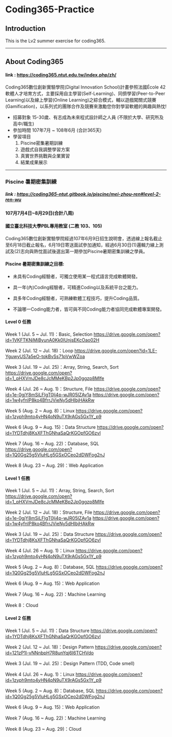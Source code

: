 # Coding365-Practice

## Introduction
This is the Lv2 summer exercise for coding365.

---

## About Coding365
#### link : https://coding365.ntut.edu.tw/index.php/zh/
Coding365數位創新實驗學院(Digital Innovation School)計畫參照法國École 42軟體人才培育方式，主要採用自主學習(Self-Learning)、同儕學習(Peer-to-Peer Learning)以及線上學習(Online Learning)之綜合模式，輔以遊戲闖關式競賽(Gamification)，以系列式的團隊合作及競賽來激勵您你對學習軟體的興趣與熱忱!

* 招募對象
  15-30歲、有志成為未來程式設計師之人員 (不限於大學、研究所及高中/職生)
* 參加時間
  107年7月 ~ 108年6月 (合計365天)
* 學習項目
  1. Piscine密集暑期訓練
  2. 遊戲式自我調整學習方案
  3. 真實世界挑戰與企業實習
  4. 結業成果展示


----

### Piscine 暑期密集訓練
##### link : https://coding365-ntut.gitbook.io/piscine/mei-zhou-ren#level-2-ren-wu

#### 107月7月4日~8月29日(合計八周)
#### 國立臺北科技大學PBL專用教室 (二教 103、105)

Coding365數位創新實驗學院經過107年6月9日招生說明會，透過線上報名截止至6月18日截止報名，6月19日寄送面試參加通知，經過6月30日(1)邏輯力線上測試及(2)志向與熱忱面試後選出第一期參加Piscine暑期密集訓練之學員。

#### Piscine 暑期密集訓練之目標:

   * 未具有Coding經驗者，可獨立使用某一程式語言完成軟體開發。

   * 具一年(內)Coding經驗者，可精進Coding以及系統平台之能力。

   * 具多年Coding經驗者，可熟練軟體工程技巧，提升Coding品質。

   * 不論哪一Coding能力者，皆可與不同Coding能力者協同完成軟體專案開發。

#### Level 0 任務

Week 1 (Jul.  5 ~ Jul. 11)：Basic, Selection
https://drive.google.com/open?id=1VKFTKNiMiByunA0Kk0lUnjsEKcOao02H​

Week 2 (Jul. 12 ~ Jul. 18)：Loop
https://drive.google.com/open?id=1LE-YguwyUS7a5eO-tokBvSs71pVwWZoa​

Week 3 (Jul. 19 ~ Jul. 25)：Array, String, Search, Sort
https://drive.google.com/open?id=1_pHXVmJDe8cJcMMeKBp2Jp0ggzp8Mlfe​

Week 4 (Jul. 26 ~ Aug. 1)：Structure, File
https://drive.google.com/open?id=1e-0gjY8mSiLFIgT0lj4p-wJR05IZAv1a
https://drive.google.com/open?id=1w4yfnIP8ko4BfrrJVieNy5dHIbjHAkRw​

Week 5 (Aug. 2 ~ Aug. 8)：Linux
https://drive.google.com/open?id=1zyph9mto4yHN4pN9uTX9rAGs5Gx1Y_p9​

Week 6 (Aug. 9 ~ Aug. 15)：Data Structure
https://drive.google.com/open?id=1YDTdhj8KsXFThGNhaSaQrKGOpfGO6zvl​

Week 7 (Aug. 16 ~ Aug. 22)：Database, SQL
https://drive.google.com/open?id=1Q0Gg25g5VluHLg5GSxOCeo2dDWFog2nJ​

Week 8 (Aug. 23 ~ Aug. 29)：Web Application

#### Level 1 任務

Week 1 (Jul.  5 ~ Jul. 11)：Array, String, Search, Sort
https://drive.google.com/open?id=1_pHXVmJDe8cJcMMeKBp2Jp0ggzp8Mlfe​

Week 2 (Jul. 12 ~ Jul. 18)：Structure, File
https://drive.google.com/open?id=1e-0gjY8mSiLFIgT0lj4p-wJR05IZAv1a
https://drive.google.com/open?id=1w4yfnIP8ko4BfrrJVieNy5dHIbjHAkRw​

Week 3 (Jul. 19 ~ Jul. 25)：Data Structure
https://drive.google.com/open?id=1YDTdhj8KsXFThGNhaSaQrKGOpfGO6zvl​

Week 4 (Jul. 26 ~ Aug. 1)：Linux
https://drive.google.com/open?id=1zyph9mto4yHN4pN9uTX9rAGs5Gx1Y_p9​

Week 5 (Aug. 2 ~ Aug. 8)：Database, SQL
https://drive.google.com/open?id=1Q0Gg25g5VluHLg5GSxOCeo2dDWFog2nJ​

Week 6 (Aug. 9 ~ Aug. 15)：Web Application

Week 7 (Aug. 16 ~ Aug. 22)：Machine Learning

Week 8：Cloud

#### Level 2 任務

Week 1 (Jul.  5 ~ Jul. 11)：Data Structure
https://drive.google.com/open?id=1YDTdhj8KsXFThGNhaSaQrKGOpfGO6zvl

Week 2 (Jul. 12 ~ Jul. 18)：Design Pattern
https://drive.google.com/open?id=121zP1l-vNNnbpH7R8unYqj6I6TCHVdo

Week 3 (Jul. 19 ~ Jul. 25)：Design Pattern (TDD, Code smell)

Week 4 (Jul. 26 ~ Aug. 1)：Linux
https://drive.google.com/open?id=1zyph9mto4yHN4pN9uTX9rAGs5Gx1Y_p9

Week 5 (Aug. 2 ~ Aug. 8)：Database, SQL
https://drive.google.com/open?id=1Q0Gg25g5VluHLg5GSxOCeo2dDWFog2nJ

Week 6 (Aug. 9 ~ Aug. 15)：Web Application

Week 7 (Aug. 16 ~ Aug. 22)：Machine Learning

Week 8 (Aug. 23 ~ Aug. 29)：Cloud
